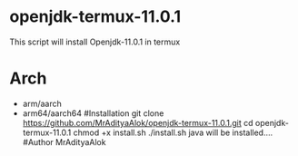 # openjdk-termux-11.0.1
This script will install Openjdk-11.0.1 in termux
# Arch
- arm/aarch
- arm64/aarch64
#Installation
git clone https://github.com/MrAdityaAlok/openjdk-termux-11.0.1.git
cd openjdk-termux-11.0.1
chmod +x install.sh
./install.sh
java will be installed....
#Author
MrAdityaAlok
